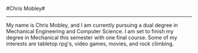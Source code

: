 #Chris Mobley#
* * *
My name is Chris Mobley, and I am currently pursuing a dual degree in Mechanical Engineering and Computer Science. I am set to finish my degree in Mechanical this semester with one final course. Some of my interests are tabletop rpg's, video games, movies, and rock climbing.
